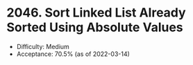 # 2046. Sort Linked List Already Sorted Using Absolute Values
- Difficulty: Medium
- Acceptance: 70.5% (as of 2022-03-14)
